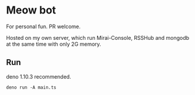 # Meow bot

For personal fun. PR welcome.

Hosted on my own server, which run Mirai-Console, RSSHub and mongodb at the same time with only 2G memory.

## Run

deno 1.10.3 recommended.

```
deno run -A main.ts
```
